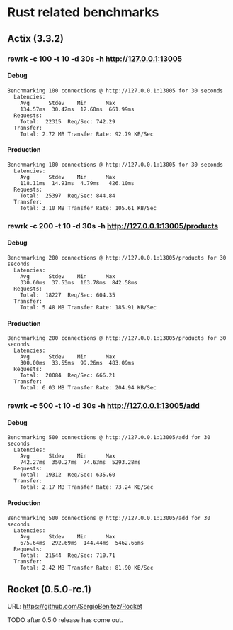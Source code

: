 # Rust related benchmarks

## Actix (3.3.2)

### rewrk -c 100 -t 10 -d 30s -h http://127.0.0.1:13005

#### Debug

```
Benchmarking 100 connections @ http://127.0.0.1:13005 for 30 seconds
  Latencies:
    Avg      Stdev    Min      Max
    134.57ms  30.42ms  12.60ms  661.99ms
  Requests:
    Total:  22315  Req/Sec: 742.29
  Transfer:
    Total: 2.72 MB Transfer Rate: 92.79 KB/Sec
```

#### Production

```
Benchmarking 100 connections @ http://127.0.0.1:13005 for 30 seconds
  Latencies:
    Avg      Stdev    Min      Max
    118.11ms  14.91ms  4.79ms   426.10ms
  Requests:
    Total:  25397  Req/Sec: 844.84
  Transfer:
    Total: 3.10 MB Transfer Rate: 105.61 KB/Sec
```

### rewrk -c 200 -t 10 -d 30s -h http://127.0.0.1:13005/products

#### Debug

```
Benchmarking 200 connections @ http://127.0.0.1:13005/products for 30 seconds
  Latencies:
    Avg      Stdev    Min      Max
    330.60ms  37.53ms  163.78ms  842.58ms
  Requests:
    Total:  18227  Req/Sec: 604.35
  Transfer:
    Total: 5.48 MB Transfer Rate: 185.91 KB/Sec
```

#### Production

```
Benchmarking 200 connections @ http://127.0.0.1:13005/products for 30 seconds
  Latencies:
    Avg      Stdev    Min      Max
    300.00ms  33.55ms  99.26ms  483.09ms
  Requests:
    Total:  20084  Req/Sec: 666.21
  Transfer:
    Total: 6.03 MB Transfer Rate: 204.94 KB/Sec
```

### rewrk -c 500 -t 10 -d 30s -h http://127.0.0.1:13005/add

#### Debug

```
Benchmarking 500 connections @ http://127.0.0.1:13005/add for 30 seconds
  Latencies:
    Avg      Stdev    Min      Max
    742.27ms  350.27ms  74.63ms  5293.28ms
  Requests:
    Total:  19312  Req/Sec: 635.60
  Transfer:
    Total: 2.17 MB Transfer Rate: 73.24 KB/Sec
```

#### Production

```
Benchmarking 500 connections @ http://127.0.0.1:13005/add for 30 seconds
  Latencies:
    Avg      Stdev    Min      Max
    675.64ms  292.69ms  144.44ms  5462.66ms
  Requests:
    Total:  21544  Req/Sec: 710.71
  Transfer:
    Total: 2.42 MB Transfer Rate: 81.90 KB/Sec
```

## Rocket (0.5.0-rc.1)

URL: https://github.com/SergioBenitez/Rocket

TODO after 0.5.0 release has come out.
